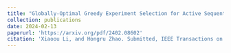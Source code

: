 ```yaml
---
title: "Globally-Optimal Greedy Experiment Selection for Active Sequential Estimation"
collection: publications
date: 2024-02-13
paperurl: 'https://arxiv.org/pdf/2402.08602'
citation: 'Xiaoou Li, and Hongru Zhao. Submitted, IEEE Transactions on Information Theory (2024).'
---
```

